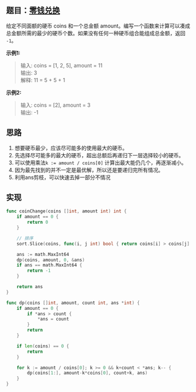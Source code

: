 ## 题目：[零钱兑换](https://leetcode-cn.com/problems/coin-change/)

给定不同面额的硬币 coins 和一个总金额 amount。编写一个函数来计算可以凑成总金额所需的最少的硬币个数。如果没有任何一种硬币组合能组成总金额，返回 `-1`。

**示例1:**
>输入: coins = [1, 2, 5], amount = 11  
>输出: 3  
>解释: 11 = 5 + 5 + 1

**示例2:**
>输入: coins = [2], amount = 3  
>输出: -1



## 思路
1. 想要硬币最少，应该尽可能多的使用最大的硬币。
2. 先选择尽可能多的最大的硬币，超出总额后再递归下一层选择较小的硬币。
3. 可以使用乘法`k := amount / coins[0]` 计算出最大能仍几个，再逐渐减小。
4. 因为最先找到的并不一定是最优解，所以还是要递归完所有情况。
5. 利用ans剪枝，可以快速去掉一部分不情况

## 实现
```go
func coinChange(coins []int, amount int) int {
	if amount == 0 {
		return 0
	}

	// 排序
	sort.Slice(coins, func(i, j int) bool { return coins[i] > coins[j] })

	ans := math.MaxInt64
	dp(coins, amount, 0, &ans)
	if ans == math.MaxInt64 {
		return -1
	}

	return ans
}

func dp(coins []int, amount, count int, ans *int) {
	if amount == 0 {
		if *ans > count {
			*ans = count
		}
		return
	}

	if len(coins) == 0 {
		return
	}

	for k := amount / coins[0]; k >= 0 && k+count < *ans; k-- {
		dp(coins[1:], amount-k*coins[0], count+k, ans)
	}
}
```